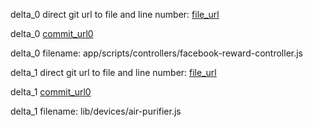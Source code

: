 delta_0 direct git url to file and line number: [file_url](https://www.github.com/stellar-deprecated/stellar-client/commit/b113f64e19f5d8b8ee91ee58bd626706a015a9ec/#diff-1f1c296907084cb74b4aea5ac128712e67bf1b3555a9df99e2f83b2ce1de52dfL120)

delta_0 [commit_url0](https://www.github.com/stellar-deprecated/stellar-client/commit/b113f64e19f5d8b8ee91ee58bd626706a015a9ec)

delta_0 filename: app/scripts/controllers/facebook-reward-controller.js



delta_1 direct git url to file and line number: [file_url](https://www.github.com/song940/node-mijia/commit/b9ff1c747958fe9947ccc3846f997316ffd414f6/#diff-4ef25dfe38ed4e24ecf410f8cf32ea3f15ceb2e58521a6605f7e9f7367a08b1fL60)

delta_1 [commit_url0](https://www.github.com/song940/node-mijia/commit/b9ff1c747958fe9947ccc3846f997316ffd414f6)

delta_1 filename: lib/devices/air-purifier.js



